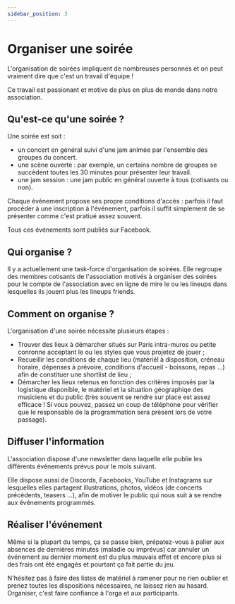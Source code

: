 ```yaml
---
sidebar_position: 3
---
```

# Organiser une soirée

L'organisation de soirées impliquent de nombreuses personnes et on peut vraiment dire que c'est un travail d'équipe !

Ce travail est passionant et motive de plus en plus de monde dans notre association.

## Qu'est-ce qu'une soirée ?

Une soirée est soit :

- un concert en général suivi d'une jam animée par l'ensemble des groupes du concert.
- une scène ouverte : par exemple, un certains nombre de groupes se succèdent toutes les 30 minutes pour présenter leur travail.
- une jam session : une jam public en général ouverte à tous (cotisants ou non).

Chaque événement propose ses propre conditions d'accès : parfois il faut procéder à une inscription à l'événement, parfois il suffit simplement de se présenter comme c'est pratiué assez souvent.

Tous ces événements sont publiés sur Facebook.

## Qui organise ?

Il y a actuellement une task-force d'organisation de soirées. Elle regroupe des membres cotisants de l'association motivés à organiser
des soirées pour le compte de l'association avec en ligne de mire le ou les lineups dans lesquelles ils jouent plus les lineups friends.

## Comment on organise ?

L'organisation d'une soirée nécessite plusieurs étapes :

- Trouver des lieux à démarcher situés sur Paris intra-muros ou petite conronne acceptant le ou les styles que vous projetez de jouer ;
- Recueillir les conditions de chaque lieu (matériél à disposition, créneau horaire, dépenses à prévoire, conditions d'accueil - boissons, repas ...) afin de constituer une shortlist de lieu ;
- Démarcher les lieux retenus en fonction des critères imposés par la logistique disponible, le matériel et la situation géographiqe des musiciens et du public (très souvent se rendre sur place est assez efficace ! Si vous pouvez, passez un coup de téléphone pour vérifier que le responsable de la programmation sera présent lors de votre passage).

## Diffuser l'information

L'association dispose d'une newsletter dans laquelle elle publie les différents événements prévus pour le mois suivant.

Elle dispose aussi de Discords, Facebooks, YouTube   et Instagrams sur lesquelles elles partagent illustrations, photos, vidéos (de concerts précédents, teasers ...), afin de motiver le public qui nous suit à se rendre aux événements programmés.

## Réaliser l'événement

Même si la plupart du temps, ça se passe bien, prépatez-vous à palier aux absences de dernières minutes (maladie ou imprévus) car annuler un événement au dernier moment est du plus mauvais effet et encore plus si des frais ont été engagés et pourtant ça fait partie du jeu.

N'hésitez pas à faire des listes de matériel à ramener pour ne rien oublier et prenez toutes les dispositions nécessaires, ne laissez rien au hasard. Organiser, c'est faire confiance à l'orga et aux participants.